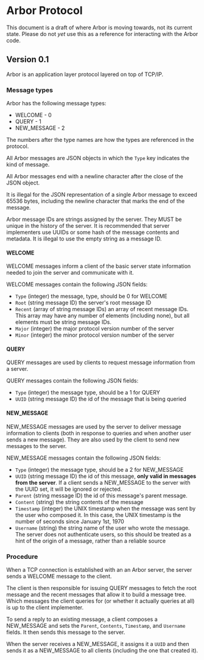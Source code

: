 # Arbor Protocol

This document is a draft of where Arbor is moving towards, not its current state.
Please do not *yet* use this as a reference for interacting with the Arbor code.

## Version 0.1

Arbor is an application layer protocol layered on top of TCP/IP.

### Message types

Arbor has the following message types:
* WELCOME - 0
* QUERY - 1
* NEW_MESSAGE - 2

The numbers after the type names are how the types are referenced in the protocol.

All Arbor messages are JSON objects in which the `Type` key indicates the
kind of message.

All Arbor messages end with a newline character after the close of the JSON object.

It is illegal for the JSON representation of a single Arbor message to exceed 65536 bytes,
including the newline character that marks the end of the message.

Arbor message IDs are strings assigned by the server. They MUST be unique in the history of the server.
It is recommended that server implementers use UUIDs or some hash of the message contents and metadata.
It is illegal to use the empty string as a message ID.

#### WELCOME

WELCOME messages inform a client of the basic server state information needed to
join the server and communicate with it.

WELCOME messages contain the following JSON fields:

- `Type` (integer) the message, type, should be 0 for WELCOME
- `Root` (string message ID) the server's root message ID
- `Recent` (array of string message IDs) an array of recent message IDs. This array may have any number of elements (including none), but all elements must be string message IDs.
- `Major` (integer) the major protocol version number of the server
- `Minor` (integer) the minor protocol version number of the server

#### QUERY

QUERY messages are used by clients to request message information from a server.

QUERY messages contain the following JSON fields:

- `Type` (integer) the message type, should be a 1 for QUERY
- `UUID` (string message ID) the id of the message that is being queried


#### NEW_MESSAGE

NEW_MESSAGE messages are used by the server to deliver message information to clients
(both in response to queries and when another user sends a new message). They are also
used by the client to send new messages to the server.

NEW_MESSAGE messages contain the following JSON fields:

- `Type` (integer) the message type, should be a 2 for NEW_MESSAGE
- `UUID` (string message ID) the id of this message, **only valid in messages from the server**. If a client sends a NEW_MESSAGE to the server with the UUID set, it will be ignored or rejected.
- `Parent` (string message ID) the id of this message's parent message.
- `Content` (string) the string contents of the message
- `Timestamp` (integer) the UNIX timestamp when the message was sent by the user who composed it. In this case, the UNIX timestamp is the number of seconds since January 1st, 1970
- `Username` (string) the string name of the user who wrote the message. The server does not authenticate users, so this should be treated as a hint of the origin of a message, rather than a reliable source

### Procedure

When a TCP connection is established with an an Arbor server, the
server sends a WELCOME message to the client.

The client is then responsible for issuing QUERY messages to fetch the root message and
the recent messages that allow it to build a message tree. Which messages the client queries
for (or whether it actually queries at all) is up to the client implementer.

To send a reply to an existing message, a client composes a NEW_MESSAGE and sets the `Parent`,
`Contents`, `Timestamp`, and `Username` fields. It then sends this message to the server.

When the server receives a NEW_MESSAGE, it assigns it a `UUID` and then sends it as a NEW_MESSAGE
to all clients (including the one that created it).
